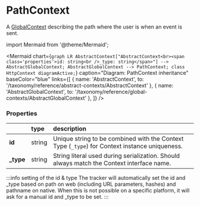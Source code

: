 # PathContext

A [GlobalContext](/taxonomy/reference/global-contexts/overview.md) describing the path where the user is when an event is sent.

import Mermaid from '@theme/Mermaid';

<Mermaid chart={`
	graph LR
	    AbstractContext["AbstractContext<br><span class='properties'>id: string<br />_type: string</span>"] --> AbstractGlobalContext;
        AbstractGlobalContext --> PathContext;
    class HttpContext diagramActive;
`} 
  caption="Diagram: PathContext inheritance" 
  baseColor="blue" 
  links={[
    { name: 'AbstractContext', to: '/taxonomy/reference/abstract-contexts/AbstractContext' },
    { name: 'AbstractGlobalContext', to: '/taxonomy/reference/global-contexts/AbstractGlobalContext' },
  ]}
/>

### Properties
|           | type        | description
| :--       | :--         | :--
| **id**    | string      | Unique string to be combined with the Context Type (`_type`) for Context instance uniqueness.
| **_type** | string      | String literal used during serialization. Should always match the Context interface name.          

:::info setting of the id & type
The tracker will automatically set the id and _type based on path on web (including URL parameters, hashes) and pathname on native. When this is not possible on a specific platform, it will ask for a manual id and _type to be set.
:::